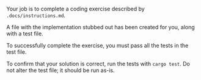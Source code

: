 Your job is to complete a coding exercise described by `.docs/instructions.md`.

A file with the implementation stubbed out has been created for you, along with a test file.

To successfully complete the exercise, you must pass all the tests in the test file.

To confirm that your solution is correct, run the tests with `cargo test`. Do not alter the test file; it should be run as-is.
